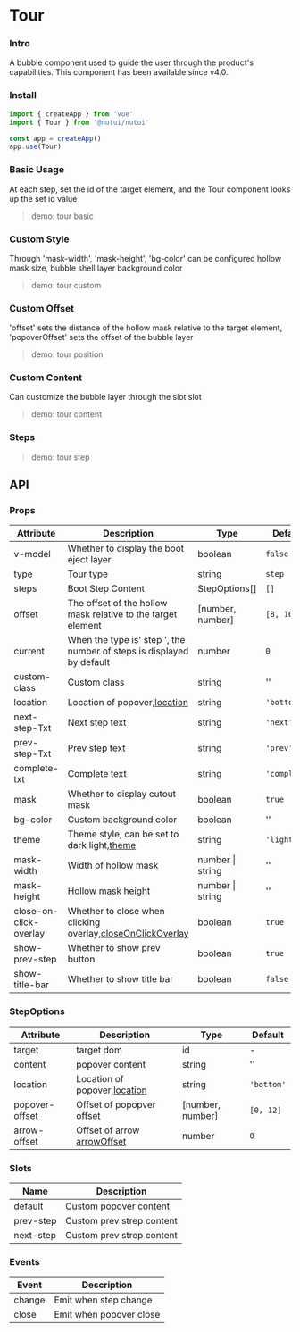# Tour

### Intro

A bubble component used to guide the user through the product's capabilities. This component has been available since v4.0.

### Install

```js
import { createApp } from 'vue'
import { Tour } from '@nutui/nutui'

const app = createApp()
app.use(Tour)
```

### Basic Usage

At each step, set the id of the target element, and the Tour component looks up the set id value

> demo: tour basic

### Custom Style

Through 'mask-width', 'mask-height', 'bg-color' can be configured hollow mask size, bubble shell layer background color

> demo: tour custom

### Custom Offset

'offset' sets the distance of the hollow mask relative to the target element, 'popoverOffset' sets the offset of the bubble layer

> demo: tour position

### Custom Content

Can customize the bubble layer through the slot slot

> demo: tour content

### Steps

> demo: tour step

## API

### Props

| Attribute | Description | Type | Default |
| --- | --- | --- | --- |
| v-model | Whether to display the boot eject layer | boolean | `false` |
| type | Tour type | string | `step` |
| steps | Boot Step Content | StepOptions[] | `[]` |
| offset | The offset of the hollow mask relative to the target element | [number, number] | `[8, 10]` |
| current | When the type is' step ', the number of steps is displayed by default | number | `0` |
| custom-class | Custom class | string | '' |
| location | Location of popover,[location](https://nutui.jd.com/#/zh-CN/component/popover) | string | `'bottom'` |
| next-step-Txt | Next step text | string | `'next'` |
| prev-step-Txt | Prev step text | string | `'prev' ` |
| complete-txt | Complete text | string | `'complete'` |
| mask | Whether to display cutout mask | boolean | `true` |
| bg-color | Custom background color | boolean | '' |
| theme | Theme style, can be set to dark light,[theme](https://nutui.jd.com/#/zh-CN/component/popover) | string | `'light'` |
| mask-width | Width of hollow mask | number \| string | '' |
| mask-height | Hollow mask height | number \| string | '' |
| close-on-click-overlay | Whether to close when clicking overlay,[closeOnClickOverlay](https://nutui.jd.com/#/zh-CN/component/popover) | boolean | `true` |
| show-prev-step | Whether to show prev button | boolean | `true` |
| show-title-bar | Whether to show title bar | boolean | `false` |

### StepOptions

| Attribute | Description | Type | Default |
| --- | --- | --- | --- |
| target | target dom | id | - |
| content | popover content | string | '' |
| location | Location of popover,[location](https://nutui.jd.com/#/zh-CN/component/popover) | string | `'bottom'` |
| popover-offset | Offset of popopver [offset](https://nutui.jd.com/#/zh-CN/component/popover) | [number, number] | `[0, 12]` |
| arrow-offset | Offset of arrow [arrowOffset](https://nutui.jd.com/#/zh-CN/component/popover) | number | `0` |

### Slots

| Name | Description |
| --- | --- |
| default | Custom popover content |
| prev-step | Custom prev strep content |
| next-step | Custom prev strep content |

### Events

| Event | Description |
| --- | --- |
| change | Emit when step change |
| close | Emit when popover close |
